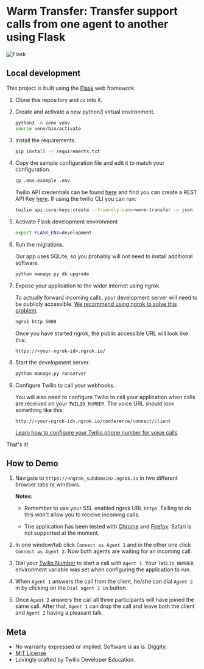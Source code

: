 # Warm Transfer: Transfer support calls from one agent to another using Flask
![Flask](https://github.com/TwilioDevEd/warm-transfer-flask/workflows/Flask/badge.svg)

## Local development

This project is built using the [Flask](http://flask.pocoo.org/) web framework.

1. Clone this repository and `cd` into it.

1. Create and activate a new python3 virtual environment.

   ```bash
   python3 -m venv venv
   source venv/bin/activate
   ```

1. Install the requirements.

   ```bash
   pip install -r requirements.txt
   ```

1. Copy the sample configuration file and edit it to match your configuration.

   ```bash
   cp .env.example .env
   ```

   Twilio API credentials can be found [here](https://www.twilio.com/console) 
   and find you can create a REST API Key [here](https://www.twilio.com/console/project/api-keys).
   If using the twilio CLI you can run:
   
   ```bash
   twilio api:core:keys:create --friendly-name=worm-transfer -o json
   ```

1. Activate Flask development environment
   
   ```bash
   export FLASK_ENV=development
   ```

1. Run the migrations.

   Our app uses SQLite, so you probably will not need to install additional software.
   
   ```bash
   python manage.py db upgrade
   ```

1. Expose your application to the wider internet using ngrok.

   To actually forward incoming calls, your development server will need to be publicly accessible.
   [We recommend using ngrok to solve this problem](https://www.twilio.com/blog/2015/09/6-awesome-reasons-to-use-ngrok-when-testing-webhooks.html).


   ```bash
   ngrok http 5000
   ```

   Once you have started ngrok, the public accessible URL will look like this:
   
   ```
   https://<your-ngrok-id>.ngrok.io/
   ```

1. Start the development server.

   ```bash
   python manage.py runserver
   ```

1. Configure Twilio to call your webhooks.

   You will also need to configure Twilio to call your application when calls are received on your `TWILIO_NUMBER`. The voice URL should look something like this:
   
   ```
   http://<your-ngrok-id>.ngrok.io/conference/connect/client
   ```

   [Learn how to configure your Twilio phone number for voice calls](https://www.twilio.com/docs/voice/tutorials/warm-transfer-python-flask#set-up-the-voice-web-hook)


That's it!


## How to Demo

1. Navigate to `https://<ngrok_subdomain>.ngrok.io` in two different
   browser tabs or windows.

   **Notes:**
   * Remember to use your SSL enabled ngrok URL `https`.
   Failing to do this won't allow you to receive incoming calls.

   * The application has been tested with [Chrome](https://www.google.com/chrome/)
   and [Firefox](https://firefox.com). Safari is not supported at the moment.

1. In one window/tab click `Connect as Agent 1` and in the other one click
   `Connect as Agent 2`. Now both agents are waiting for an incoming call.

1. Dial your [Twilio Number](https://www.twilio.com/user/account/phone-numbers/incoming) to start a call with `Agent 1`. Your `TWILIO_NUMBER`
   environment variable was set when configuring the application to run.

1. When `Agent 1` answers the call from the client, he/she can dial `Agent 2` in
   by clicking on the `Dial agent 2 in` button.

1. Once `Agent 2` answers the call all three participants will have joined the same
   call. After that, `Agent 1` can drop the call and leave both the client and `Agent 2`
   having a pleasant talk.

## Meta

* No warranty expressed or implied. Software is as is. Diggity.
* [MIT License](LICENSE)
* Lovingly crafted by Twilio Developer Education.
